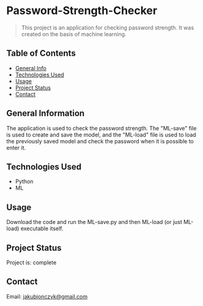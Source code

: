 # Password-Strength-Checker
> This project is an application for checking password strength. It was created on the basis of machine learning.

## Table of Contents
* [General Info](#general-information)
* [Technologies Used](#technologies-used)
* [Usage](#usage)
* [Project Status](#project-status)
* [Contact](#contact)

## General Information
The application is used to check the password strength. The "ML-save" file is used to create and save the model, and the "ML-load" file is used to load the previously saved model and check the password when it is possible to enter it.

## Technologies Used
- Python
- ML

## Usage

Download the code and run the ML-save.py and then ML-load (or just ML-load) executable itself.

## Project Status
Project is: complete

## Contact
Email: jakubjonczyk@gmail.com
